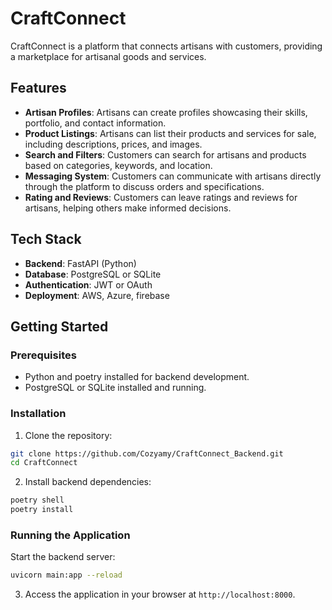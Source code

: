 # CraftConnect

CraftConnect is a platform that connects artisans with customers, providing a marketplace for artisanal goods and services.

## Features

- **Artisan Profiles**: Artisans can create profiles showcasing their skills, portfolio, and contact information.
- **Product Listings**: Artisans can list their products and services for sale, including descriptions, prices, and images.
- **Search and Filters**: Customers can search for artisans and products based on categories, keywords, and location.
- **Messaging System**: Customers can communicate with artisans directly through the platform to discuss orders and specifications.
- **Rating and Reviews**: Customers can leave ratings and reviews for artisans, helping others make informed decisions.

## Tech Stack

- **Backend**: FastAPI (Python)
- **Database**: PostgreSQL or SQLite
- **Authentication**: JWT or OAuth
- **Deployment**: AWS, Azure, firebase

## Getting Started

### Prerequisites

- Python and poetry installed for backend development.
- PostgreSQL or SQLite installed and running.

### Installation

1. Clone the repository:

```bash
git clone https://github.com/Cozyamy/CraftConnect_Backend.git
cd CraftConnect
```

2. Install backend dependencies:

```bash
poetry shell
poetry install
```

### Running the Application

Start the backend server:

```bash
uvicorn main:app --reload
```

3. Access the application in your browser at `http://localhost:8000`.